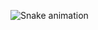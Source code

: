 
![Snake animation](https://github.com/huhusmemories/huhusmemories/blob/output/github-contribution-grid-snake.svg)

